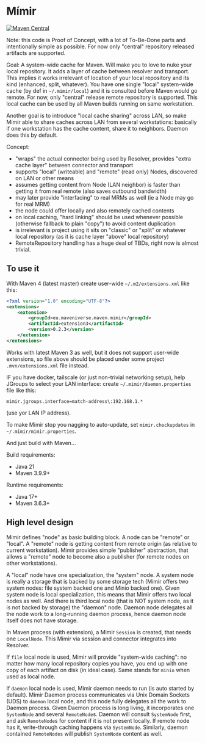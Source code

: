 # Mímir

[![Maven Central](https://img.shields.io/maven-central/v/eu.maveniverse.maven.mimir/extension3.svg?label=Maven%20Central)](https://search.maven.org/artifact/eu.maveniverse.maven.mimir/extension3)

Note: this code is Proof of Concept, with a lot of To-Be-Done parts and intentionally simple as possible. For now
only "central" repository released artifacts are supported.

Goal: A system-wide cache for Maven. Will make you to love to nuke your local repository. It adds a layer of
cache between resolver and transport. This implies it works irrelevant of location of your local repository 
and its kind (enhanced, split, whatever). You have one single "local" system-wide cache (by def in `~/.mimir/local`) and it
is consulted before Maven would go remote. For now, only "central" release remote repository is supported.
This local cache can be used by all Maven builds running on same workstation.

Another goal is to introduce "local cache sharing" across LAN, so make Mimir able to share caches across LAN from several
workstations: basically if one workstation has the cache content, share it to neighbors. Daemon does this by default.

Concept:
* "wraps" the actual connector being used by Resolver, provides "extra cache layer" between connector and transport
* supports "local" (writeable) and "remote" (read only) Nodes, discovered on LAN or other means
* assumes getting content from Node (LAN neighbor) is faster than getting it from real remote (also saves outbound bandwidth)
* may later provide "interfacing" to real MRMs as well (ie a Node may go for real MRM)
* the node could offer locally and also remotely cached contents
* on local caching, "hard linking" should be used whenever possible (otherwise fallback to plain "copy") to avoid content duplication
* is irrelevant is project using it sits on "classic" or "split" or whatever local repository (as it is cache layer "above" local repository)
* RemoteRepository handling has a huge deal of TBDs, right now is almost trivial.

## To use it

With Maven 4 (latest master) create user-wide `~/.m2/extensions.xml` like this:
```xml
<?xml version="1.0" encoding="UTF-8"?>
<extensions>
    <extension>
        <groupId>eu.maveniverse.maven.mimir</groupId>
        <artifactId>extension3</artifactId>
        <version>0.2.3</version>
    </extension>
</extensions>
```
Works with latest Maven 3 as well, but it does not support user-wide extensions, so file above should be placed under some project `.mvn/extensions.xml` file instead.

IF you have docker, tailscale (or just non-trivial networking setup), help JGroups to select your LAN interface: create `~/.mimir/daemon.properties` file like this:
```properties
mimir.jgroups.interface=match-address\:192.168.1.*
```
(use yor LAN IP address).

To make Mimir stop you nagging to auto-update, set `mimir.checkupdates` in `~/.mimir/mimir.properties`.

And just build with Maven...

Build requirements:
* Java 21
* Maven 3.9.9+

Runtime requirements:
* Java 17+
* Maven 3.6.3+

## High level design

Mimir defines "node" as basic building block. A node can be "remote" or "local". A "remote" node is getting content
from remote origin (as relative to current workstation). Mimir provides simple "publisher" abstraction, that allows
a "remote" node to become also a publisher (for remote nodes on other workstations).

A "local" node have one specialization, the "system" node. A system node is really a storage that is backed by
some storage tech (Mimir offers two system nodes: file system backed one and Minio backed one). Given system node
is local specialization, this means that Mimir offers two local nodes as well. And there is third local node (that
is NOT system node, as it is not backed by storage) the "daemon" node. Daemon node delegates all the node work
to a long-running daemon process, hence daemon node itself does not have storage.

In Maven process (with extension), a Mimir `Session` is created, that needs one `LocalNode`. This Mimir via session 
and connector integrates into Resolver.

If `file` local node is used, Mimir will provide "system-wide caching": no matter how many local repository copies you have,
you end up with one copy of each artifact on disk (in ideal case). Same stands for `minio` when used as local node.

If `daemon` local node is used, Mimir daemon needs to run (is auto started by default). Mimir Daemon process communicates
via Unix Domain Sockets (UDS) to `daemon` local node, and this node fully delegates all the work to Daemon process.
Given Daemon process is long living, it incorporates one `SystemNode` and several `RemoteNode`s. Daemon will consult
`SystemNode` first, and ask `RemoteNode`s for content if it is not present locally. If remote node has it, 
write-through caching happens via `SystemNode`. Similarly, daemon contained `RemoteNodes` will publish `SystemNode`
content as well.


